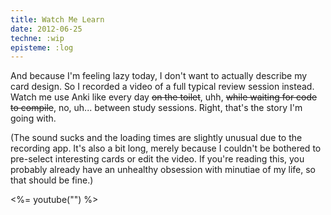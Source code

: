 ```yaml
---
title: Watch Me Learn
date: 2012-06-25
techne: :wip
episteme: :log
---
```


And because I'm feeling lazy today, I don't want to actually describe my card design. So I recorded a video of a full typical review session instead. Watch me use Anki like every day <del>on the toilet</del>, uhh, <del>while waiting for code to compile</del>, no, uh... between study sessions. Right, that's the story I'm going with.

(The sound sucks and the loading times are slightly unusual due to the recording app. It's also a bit long, merely because I couldn't be bothered to pre-select interesting cards or edit the video. If you're reading this, you probably already have an unhealthy obsession with minutiae of my life, so that should be fine.)

<%= youtube("") %>

